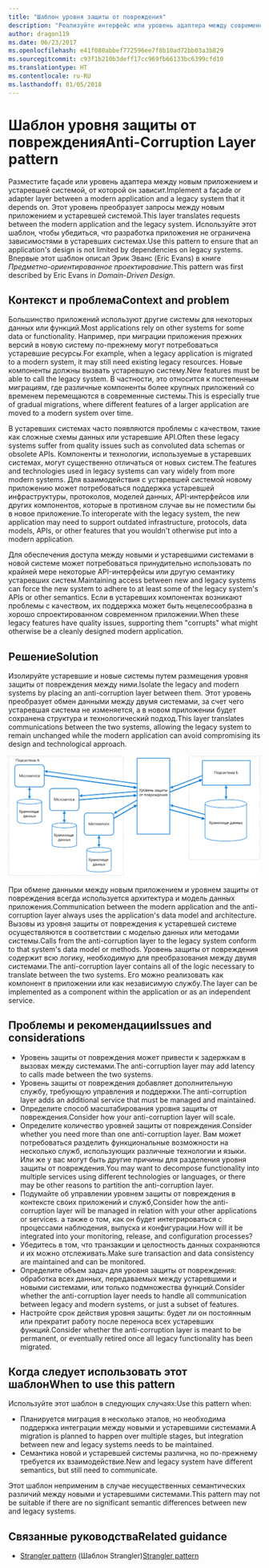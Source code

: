 ```yaml
---
title: "Шаблон уровня защиты от повреждения"
description: "Реализуйте интерфейс или уровень адаптера между современным приложением и устаревшей системой."
author: dragon119
ms.date: 06/23/2017
ms.openlocfilehash: e41f080abbef772596ee7f8b10ad72bb03a3b829
ms.sourcegitcommit: c93f1b210b3deff17cc969fb66133bc6399cfd10
ms.translationtype: HT
ms.contentlocale: ru-RU
ms.lasthandoff: 01/05/2018
---
```

# <a name="anti-corruption-layer-pattern"></a><span data-ttu-id="0fb3c-103">Шаблон уровня защиты от повреждения</span><span class="sxs-lookup"><span data-stu-id="0fb3c-103">Anti-Corruption Layer pattern</span></span>

<span data-ttu-id="0fb3c-104">Разместите façade или уровень адаптера между новым приложением и устаревшей системой, от которой он зависит.</span><span class="sxs-lookup"><span data-stu-id="0fb3c-104">Implement a façade or adapter layer between a modern application and a legacy system that it depends on.</span></span> <span data-ttu-id="0fb3c-105">Этот уровень преобразует запросы между новым приложением и устаревшей системой.</span><span class="sxs-lookup"><span data-stu-id="0fb3c-105">This layer translates requests between the modern application and the legacy system.</span></span> <span data-ttu-id="0fb3c-106">Используйте этот шаблон, чтобы убедиться, что разработка приложения не ограничена зависимостями в устаревших системах.</span><span class="sxs-lookup"><span data-stu-id="0fb3c-106">Use this pattern to ensure that an application's design is not limited by dependencies on legacy systems.</span></span> <span data-ttu-id="0fb3c-107">Впервые этот шаблон описал Эрик Эванс (Eric Evans) в книге *Предметно-ориентированное проектирование*.</span><span class="sxs-lookup"><span data-stu-id="0fb3c-107">This pattern was first described by Eric Evans in *Domain-Driven Design*.</span></span>

## <a name="context-and-problem"></a><span data-ttu-id="0fb3c-108">Контекст и проблема</span><span class="sxs-lookup"><span data-stu-id="0fb3c-108">Context and problem</span></span>

<span data-ttu-id="0fb3c-109">Большинство приложений используют другие системы для некоторых данных или функций.</span><span class="sxs-lookup"><span data-stu-id="0fb3c-109">Most applications rely on other systems for some data or functionality.</span></span> <span data-ttu-id="0fb3c-110">Например, при миграции приложения прежних версий в новую систему по-прежнему могут потребоваться устаревшие ресурсы.</span><span class="sxs-lookup"><span data-stu-id="0fb3c-110">For example, when a legacy application is migrated to a modern system, it may still need existing legacy resources.</span></span> <span data-ttu-id="0fb3c-111">Новые компоненты должны вызвать устаревшую систему.</span><span class="sxs-lookup"><span data-stu-id="0fb3c-111">New features must be able to call the legacy system.</span></span> <span data-ttu-id="0fb3c-112">В частности, это относится к постепенным миграциям, где различные компоненты более крупных приложений со временем перемещаются в современные системы.</span><span class="sxs-lookup"><span data-stu-id="0fb3c-112">This is especially true of gradual migrations, where different features of a larger application are moved to a modern system over time.</span></span>

<span data-ttu-id="0fb3c-113">В устаревших системах часто появляются проблемы с качеством, такие как сложные схемы данных или устаревшие API.</span><span class="sxs-lookup"><span data-stu-id="0fb3c-113">Often these legacy systems suffer from quality issues such as convoluted data schemas or obsolete APIs.</span></span> <span data-ttu-id="0fb3c-114">Компоненты и технологии, используемые в устаревших системах, могут существенно отличаться от новых систем.</span><span class="sxs-lookup"><span data-stu-id="0fb3c-114">The features and technologies used in legacy systems can vary widely from more modern systems.</span></span> <span data-ttu-id="0fb3c-115">Для взаимодействия с устаревшей системой новому приложению может потребоваться поддержка устаревшей инфраструктуры, протоколов, моделей данных, API-интерфейсов или других компонентов, которые в противном случае вы не поместили бы в новое приложение.</span><span class="sxs-lookup"><span data-stu-id="0fb3c-115">To interoperate with the legacy system, the new application may need to support outdated infrastructure, protocols, data models, APIs, or other features that you wouldn't otherwise put into a modern application.</span></span>

<span data-ttu-id="0fb3c-116">Для обеспечения доступа между новыми и устаревшими системами в новой системе может потребоваться принудительно использовать по крайней мере некоторые API-интерфейсы или другую семантику устаревших систем.</span><span class="sxs-lookup"><span data-stu-id="0fb3c-116">Maintaining access between new and legacy systems can force the new system to adhere to at least some of the legacy system's APIs or other semantics.</span></span> <span data-ttu-id="0fb3c-117">Если в устаревших компонентах возникают проблемы с качеством, их поддержка может быть нецелесообразна в хорошо спроектированном современном приложении.</span><span class="sxs-lookup"><span data-stu-id="0fb3c-117">When these legacy features have quality issues, supporting them "corrupts" what might otherwise be a cleanly designed modern application.</span></span> 

## <a name="solution"></a><span data-ttu-id="0fb3c-118">Решение</span><span class="sxs-lookup"><span data-stu-id="0fb3c-118">Solution</span></span>

<span data-ttu-id="0fb3c-119">Изолируйте устаревшие и новые системы путем размещения уровня защиты от повреждения между ними.</span><span class="sxs-lookup"><span data-stu-id="0fb3c-119">Isolate the legacy and modern systems by placing an anti-corruption layer between them.</span></span> <span data-ttu-id="0fb3c-120">Этот уровень преобразует обмен данными между двумя системами, за счет чего устаревшая система не изменяется, а в новом приложении будет сохранена структура и технологический подход.</span><span class="sxs-lookup"><span data-stu-id="0fb3c-120">This layer translates communications between the two systems, allowing the legacy system to remain unchanged while the modern application can avoid compromising its design and technological approach.</span></span>

![](./_images/anti-corruption-layer.png) 

<span data-ttu-id="0fb3c-121">При обмене данными между новым приложением и уровнем защиты от повреждения всегда используется архитектура и модель данных приложения.</span><span class="sxs-lookup"><span data-stu-id="0fb3c-121">Communication between the modern application and the anti-corruption layer always uses the application's data model and architecture.</span></span> <span data-ttu-id="0fb3c-122">Вызовы из уровня защиты от повреждения к устаревшей системе осуществляются в соответствии с моделью данных или методами системы.</span><span class="sxs-lookup"><span data-stu-id="0fb3c-122">Calls from the anti-corruption layer to the legacy system conform to that system's data model or methods.</span></span> <span data-ttu-id="0fb3c-123">Уровень защиты от повреждения содержит всю логику, необходимую для преобразования между двумя системами.</span><span class="sxs-lookup"><span data-stu-id="0fb3c-123">The anti-corruption layer contains all of the logic necessary to translate between the two systems.</span></span> <span data-ttu-id="0fb3c-124">Его можно реализовать как компонент в приложении или как независимую службу.</span><span class="sxs-lookup"><span data-stu-id="0fb3c-124">The layer can be implemented as a component within the application or as an independent service.</span></span>

## <a name="issues-and-considerations"></a><span data-ttu-id="0fb3c-125">Проблемы и рекомендации</span><span class="sxs-lookup"><span data-stu-id="0fb3c-125">Issues and considerations</span></span>

- <span data-ttu-id="0fb3c-126">Уровень защиты от повреждения может привести к задержкам в вызовах между системами.</span><span class="sxs-lookup"><span data-stu-id="0fb3c-126">The anti-corruption layer may add latency to calls made between the two systems.</span></span>
- <span data-ttu-id="0fb3c-127">Уровень защиты от повреждения добавляет дополнительную службу, требующую управления и поддержки.</span><span class="sxs-lookup"><span data-stu-id="0fb3c-127">The anti-corruption layer adds an additional service that must be managed and maintained.</span></span>
- <span data-ttu-id="0fb3c-128">Определите способ масштабирования уровня защиты от повреждения.</span><span class="sxs-lookup"><span data-stu-id="0fb3c-128">Consider how your anti-corruption layer will scale.</span></span>
- <span data-ttu-id="0fb3c-129">Определите количество уровней защиты от повреждения.</span><span class="sxs-lookup"><span data-stu-id="0fb3c-129">Consider whether you need more than one anti-corruption layer.</span></span> <span data-ttu-id="0fb3c-130">Вам может потребоваться разделить функциональные возможности на несколько служб, использующих различные технологии и языки. Или же у вас могут быть другие причины для разделения уровня защиты от повреждения.</span><span class="sxs-lookup"><span data-stu-id="0fb3c-130">You may want to decompose functionality into multiple services using different technologies or languages, or there may be other reasons to partition the anti-corruption layer.</span></span>
- <span data-ttu-id="0fb3c-131">Подумайте об управлении уровнем защиты от повреждения в контексте своих приложений и служб,</span><span class="sxs-lookup"><span data-stu-id="0fb3c-131">Consider how the anti-corruption layer will be managed in relation with your other applications or services.</span></span> <span data-ttu-id="0fb3c-132">а также о том, как он будет интегрироваться с процессами наблюдения, выпуска и конфигурации.</span><span class="sxs-lookup"><span data-stu-id="0fb3c-132">How will it be integrated into your monitoring, release, and configuration processes?</span></span>
- <span data-ttu-id="0fb3c-133">Убедитесь в том, что транзакции и целостность данных сохраняются и их можно отслеживать.</span><span class="sxs-lookup"><span data-stu-id="0fb3c-133">Make sure transaction and data consistency are maintained and can be monitored.</span></span>
- <span data-ttu-id="0fb3c-134">Определите объем задач для уровня защиты от повреждения: обработка всех данных, передаваемых между устаревшими и новыми системами, или только подмножества функций.</span><span class="sxs-lookup"><span data-stu-id="0fb3c-134">Consider whether the anti-corruption layer needs to handle all communication between legacy and modern systems, or just a subset of features.</span></span> 
- <span data-ttu-id="0fb3c-135">Настройте срок действия уровня защиты: будет ли он постоянным или прекратит работу после переноса всех устаревших функций.</span><span class="sxs-lookup"><span data-stu-id="0fb3c-135">Consider whether the anti-corruption layer is meant to be permanent, or eventually retired once all legacy functionality has been migrated.</span></span>

## <a name="when-to-use-this-pattern"></a><span data-ttu-id="0fb3c-136">Когда следует использовать этот шаблон</span><span class="sxs-lookup"><span data-stu-id="0fb3c-136">When to use this pattern</span></span>

<span data-ttu-id="0fb3c-137">Используйте этот шаблон в следующих случаях:</span><span class="sxs-lookup"><span data-stu-id="0fb3c-137">Use this pattern when:</span></span>

- <span data-ttu-id="0fb3c-138">Планируется миграция в несколько этапов, но необходима поддержка интеграции между новыми и устаревшими системами.</span><span class="sxs-lookup"><span data-stu-id="0fb3c-138">A migration is planned to happen over multiple stages, but integration between new and legacy systems needs to be maintained.</span></span>
- <span data-ttu-id="0fb3c-139">Семантика новой и устаревшей системы различна, но по-прежнему требуется их взаимодействие.</span><span class="sxs-lookup"><span data-stu-id="0fb3c-139">New and legacy system have different semantics, but still need to communicate.</span></span>

<span data-ttu-id="0fb3c-140">Этот шаблон неприменим в случае несущественных семантических различий между новыми и устаревшими системами.</span><span class="sxs-lookup"><span data-stu-id="0fb3c-140">This pattern may not be suitable if there are no significant semantic differences between new and legacy systems.</span></span> 

## <a name="related-guidance"></a><span data-ttu-id="0fb3c-141">Связанные руководства</span><span class="sxs-lookup"><span data-stu-id="0fb3c-141">Related guidance</span></span>

- <span data-ttu-id="0fb3c-142">[Strangler pattern][strangler] (Шаблон Strangler)</span><span class="sxs-lookup"><span data-stu-id="0fb3c-142">[Strangler pattern][strangler]</span></span>

[strangler]: ./strangler.md
